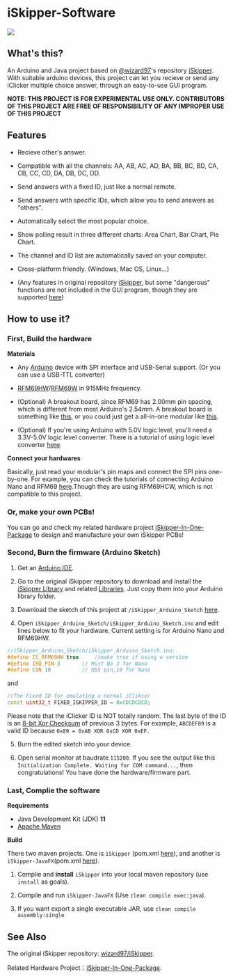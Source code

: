 # iSkipper-Software

![](https://github.com/charlescao460/iSkipper-Software/blob/master/Pictures/Capturing.png)

What's this?
-------
An Arduino and Java project based on [@wizard97](https://github.com/wizard97)'s repository [iSkipper](https://github.com/wizard97/iSkipper). With suitable arduino devices, this project can let you recieve or send any iClicker multiple choice answer, through an easy-to-use GUI program.

**NOTE: THIS PROJECT IS FOR EXPERIMENTAL USE ONLY. CONTRIBUTORS OF THIS PROJECT ARE FREE OF RESPONSIBILITY OF ANY IMPROPER USE OF THIS PROJECT**

Features
--------
* Recieve other's answer.


* Compatible with all the channels: AA, AB, AC, AD, BA, BB, BC, BD, CA, CB, CC, CD, DA, DB, DC, DD.
* Send answers with a fixed ID, just like a normal remote.
* Send answers with specific IDs, which allow you to send answers as "others".
* Automatically select the most popular choice.
* Show polling result in three different charts: Area Chart, Bar Chart, Pie Chart.
* The channel and ID list are automatically saved on your computer.
* Cross-platform friendly. (Windows, Mac OS, Linux...)
* (Any features in original repository [iSkipper](https://github.com/wizard97/iSkipper), but some "dangerous" functions are not included in the GUI program, though they are supported [here](https://github.com/charlescao460/iSkipper-Software/blob/master/Software/Java/iSkipper/src/emulator/Emulator.java))

How to use it?
-------
### First, Build the hardware ###
**Materials**

* Any [Arduino](https://www.arduino.cc/) device with SPI interface and USB-Serial support. (Or you can use a USB-TTL converter)


* [RFM69HW](https://www.hoperf.com/Home/Product/detail/id/212/term_id/7.html)/[RFM69W](https://www.hoperf.com/Home/Product/detail/id/213/term_id/7.html) in 915MHz frequency.

* (Optional) A breakout board, since RFM69 has 2.00mm pin spacing, which is different from most Arduino's 2.54mm. A breakout board is something like [this](https://modtronicsaustralia.com/shop/rfm69hw-breakout-board-bare-pcb-rf-wireless-module/), or you could just get a all-in-one modular like [this](https://www.tindie.com/products/modtronicsaustralia/rfm69hw-wireless-rf-breakout-board-1km-range/). 

* (Optional) If you're using Arduino with 5.0V logic level, you'll need a 3.3V-5.0V logic level converter. There is a tutorial of using logic level converter [here](https://learn.sparkfun.com/tutorials/retired---using-the-logic-level-converter).

**Connect your hardwares**

Basically, just read your modular's pin maps and connect the SPI pins one-by-one.
For example, you can check the tutorials of connecting Arduino Nano and RFM69 [here](https://learn.sparkfun.com/tutorials/rfm69hcw-hookup-guide/all).Though they are using RFM69HCW, which is not compatible to this project.

### Or, make your own PCBs! ###
You can go and check my related hardware project [iSkipper-In-One-Package](https://github.com/charlescao460/iSkipper-In-One-Package) to design and manufacture your own iSkipper PCBs!

### Second, Burn the firmware (Arduino Sketch) ###

1. Get an [Arduino IDE](https://www.arduino.cc/en/Main/Software).

2. Go to the original iSkipper repository to download and install the [iSkipper Library](https://github.com/wizard97/iSkipper/tree/master/emulator/iSkipper) and related [Libraries](https://github.com/wizard97/iSkipper/tree/master/emulator/libs). Just copy them into your Arduino library folder.

3. Download the sketch of this project at `/iSkipper_Arduino_Sketch` [here](https://github.com/charlescao460/iSkipper-Software/tree/master/iSkipper_Arduino_Sketch).

4. Open `iSkipper_Arduino_Sketch/iSkipper_Arduino_Sketch.ino` and edit lines below to fit your hardware. Current setting is for Arduino Nano and RFM69HW. 
```cpp
//iSkipper_Arduino_Sketch/iSkipper_Arduino_Sketch.ino:
#define IS_RFM69HW true 	//make true if using w version
#define IRQ_PIN 3		// Must Be 3 for Nano
#define CSN 10			// NSS pin,10 for Nano
```
and
```cpp
//The Fixed ID for emulating a normal iClikcer
const uint32_t FIXED_ISKIPPER_ID = 0xCDCDCDCD;
```
Please note that the iClicker ID is NOT totally random. The last byte of the ID is an [8-bit Xor Checksum](https://www.scadacore.com/tools/programming-calculators/online-checksum-calculator/) of previous 3 bytes. For example, `ABCDEF89` is a valid ID because `0x89 = 0xAB XOR 0xCD XOR 0xEF.`

5. Burn the edited sketch into your device.

6. Open serial monitor at baudrate `115200`. If you see the output like this `Initialization Complete. Waiting for COM command...`, then congratulations! You have done the hardware/firmware part.

### Last, Complie the software ###
**Requirements**

* Java Development Kit (JDK) **11**
* [Apache Maven](https://maven.apache.org/)

**Build**

There two maven projects. One is `iSkipper` (pom.xml [here](https://github.com/charlescao460/iSkipper-Software/blob/master/Software/Java/iSkipper/pom.xml)), and another is `iSkipper-JavaFX`(pom.xml [here](https://github.com/charlescao460/iSkipper-Software/blob/master/Software/iSkipper-JavaFX/pom.xml)).

1. Complie and **install** `iSkipper` into your local maven repository (use `install` as goals).

2. Compile and run `iSkipper-JavaFX` (Use `clean compile exec:java`).

3. If you want export a single executable JAR, use `clean compile assembly:single`

See Also
---------
The original iSkipper repository: [wizard97/iSkipper](https://github.com/wizard97/iSkipper).

Related Hardware Project：[iSkipper-In-One-Package](https://github.com/charlescao460/iSkipper-In-One-Package).
